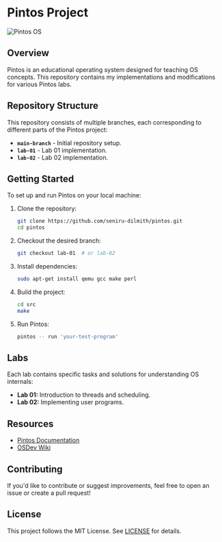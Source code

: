 # Pintos Project

![Pintos OS](https://upload.wikimedia.org/wikipedia/commons/thumb/1/1e/Computer_screen_with_code.jpg/800px-Computer_screen_with_code.jpg)

## Overview
Pintos is an educational operating system designed for teaching OS concepts. This repository contains my implementations and modifications for various Pintos labs.

## Repository Structure

This repository consists of multiple branches, each corresponding to different parts of the Pintos project:

- **`main-branch`** - Initial repository setup.
- **`lab-01`** - Lab 01 implementation.
- **`lab-02`** - Lab 02 implementation.

## Getting Started
To set up and run Pintos on your local machine:

1. Clone the repository:
   ```sh
   git clone https://github.com/seniru-dilmith/pintos.git
   cd pintos
   ```
2. Checkout the desired branch:
   ```sh
   git checkout lab-01  # or lab-02
   ```
3. Install dependencies:
   ```sh
   sudo apt-get install qemu gcc make perl
   ```
4. Build the project:
   ```sh
   cd src
   make
   ```
5. Run Pintos:
   ```sh
   pintos -- run 'your-test-program'
   ```

## Labs
Each lab contains specific tasks and solutions for understanding OS internals:
- **Lab 01:** Introduction to threads and scheduling.
- **Lab 02:** Implementing user programs.

## Resources
- [Pintos Documentation](https://web.stanford.edu/class/cs140/projects/pintos/pintos_1.html)
- [OSDev Wiki](https://wiki.osdev.org/Main_Page)

## Contributing
If you'd like to contribute or suggest improvements, feel free to open an issue or create a pull request!

## License
This project follows the MIT License. See [LICENSE](LICENSE) for details.

